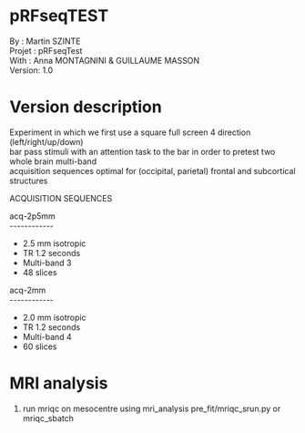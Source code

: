 # pRFseqTEST
By :      Martin SZINTE<br/>
Projet :  pRFseqTest<br/>
With :    Anna MONTAGNINI & GUILLAUME MASSON<br/>
Version:  1.0<br/>

# Version description
Experiment in which we first use a square full screen 4 direction (left/right/up/down)<br/>
bar pass stimuli with an attention task to the bar in order to pretest two whole brain multi-band<br/>
acquisition sequences optimal for (occipital, parietal) frontal and subcortical structures<br/>


ACQUISITION SEQUENCES<br/>

acq-2p5mm<br/>
------------<br/>
* 2.5 mm isotropic<br/>  
* TR 1.2 seconds<br/>
* Multi-band 3<br/>
* 48 slices<br/>

acq-2mm<br/>
------------<br/>
* 2.0 mm isotropic<br/>  
* TR 1.2 seconds<br/>
* Multi-band 4<br/>
* 60 slices<br/>

# MRI analysis
1. run mriqc on mesocentre using mri_analysis pre_fit/mriqc_srun.py or mriqc_sbatch<br/>
